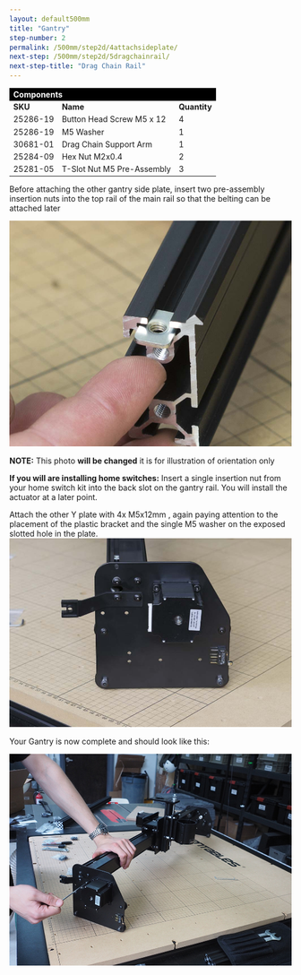 ```yaml
---
layout: default500mm
title: "Gantry"
step-number: 2
permalink: /500mm/step2d/4attachsideplate/
next-step: /500mm/step2d/5dragchainrail/
next-step-title: "Drag Chain Rail"
---
```


<table>
<tr><td style="color:#fff;background: #000;" colspan="3"><b>Components</b></td></tr>
	<tr>
		<td><b>SKU</b></td>
		<td><b>Name</b></td>
		<td><b>Quantity</b></td>
	</tr>
<tr>
<td>25286-19</td>
<td>Button Head Screw M5 x 12</td>
<td>4</td>
</tr>
<tr>
<td>25286-19</td>
<td>M5 Washer</td>
<td>1</td>
</tr>
<tr>
<td>30681-01</td>
<td>Drag Chain Support Arm</td>
<td>1</td>
</tr>
<tr>
<td>25284-09</td>
<td>Hex Nut M2x0.4</td>
<td>2</td>
</tr>
<tr>
<td>25281-05</td>
<td>T-Slot Nut M5 Pre-Assembly</td>
<td>3</td>
</tr>

</table>

Before attaching the other gantry side plate, insert two pre-assembly insertion nuts into the top rail of the main rail so that the belting can be attached later


<img src="../../step2/photo/jpfs_DSC2778.jpg">

**NOTE:** This photo **will be changed** it is for illustration of orientation only

**If you will are installing home switches:** Insert a single insertion nut from your home switch kit into the back slot on the gantry rail. You will install the actuator at a later point.

Attach the other Y plate with 4x M5x12mm , again paying attention to the placement of the plastic bracket and the single M5 washer on the exposed slotted hole in the plate.
<img src="../../step2/photo/jpfs_DSC2765.jpg">

Your Gantry is now complete and should look like this:

<img src="../../step2/photo/P4210450jpg14.jpg">
